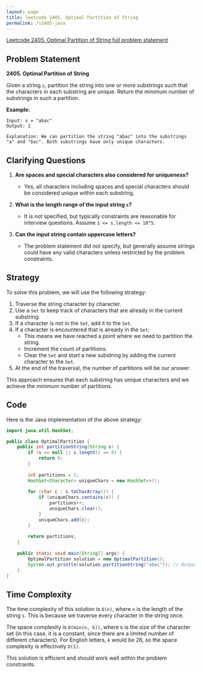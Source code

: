 ```yaml
---
layout: page
title: leetcode 2405. Optimal Partition of String
permalink: /s2405-java
---
```

[Leetcode 2405. Optimal Partition of String full problem statement](https://algoadvance.github.io/algoadvance/l2405)
## Problem Statement

**2405. Optimal Partition of String**

Given a string `s`, partition the string into one or more substrings such that the characters in each substring are unique. Return the minimum number of substrings in such a partition.

**Example:**
```
Input: s = "abac"
Output: 2

Explanation: We can partition the string "abac" into the substrings "a" and "bac". Both substrings have only unique characters.
```

## Clarifying Questions

1. **Are spaces and special characters also considered for uniqueness?**
   - Yes, all characters including spaces and special characters should be considered unique within each substring.

2. **What is the length range of the input string `s`?**
   - It is not specified, but typically constraints are reasonable for interview questions. Assume `1 <= s.length <= 10^5`.

3. **Can the input string contain uppercase letters?**
   - The problem statement did not specify, but generally assume strings could have any valid characters unless restricted by the problem constraints.

## Strategy

To solve this problem, we will use the following strategy:

1. Traverse the string character by character.
2. Use a `Set` to keep track of characters that are already in the current substring.
3. If a character is not in the `Set`, add it to the `Set`.
4. If a character is encountered that is already in the `Set`:
   - This means we have reached a point where we need to partition the string.
   - Increment the count of partitions.
   - Clear the `Set` and start a new substring by adding the current character to the `Set`.
5. At the end of the traversal, the number of partitions will be our answer.

This approach ensures that each substring has unique characters and we achieve the minimum number of partitions.

## Code

Here is the Java implementation of the above strategy:

```java
import java.util.HashSet;

public class OptimalPartition {
    public int partitionString(String s) {
        if (s == null || s.length() == 0) {
            return 0;
        }
        
        int partitions = 1;
        HashSet<Character> uniqueChars = new HashSet<>();
        
        for (char c : s.toCharArray()) {
            if (uniqueChars.contains(c)) {
                partitions++;
                uniqueChars.clear();
            }
            uniqueChars.add(c);
        }
        
        return partitions;
    }
    
    public static void main(String[] args) {
        OptimalPartition solution = new OptimalPartition();
        System.out.println(solution.partitionString("abac")); // Output: 2
    }
}
```

## Time Complexity

The time complexity of this solution is `O(n)`, where `n` is the length of the string `s`. This is because we traverse every character in the string once.

The space complexity is `O(min(n, k))`, where `k` is the size of the character set (in this case, it is a constant, since there are a limited number of different characters). For English letters, `k` would be 26, so the space complexity is effectively `O(1)`.

This solution is efficient and should work well within the problem constraints.